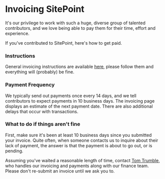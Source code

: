 # Invoicing SitePoint

It's our privilege to work with such a huge, diverse group of talented contributors, and we love being able to pay them for their time, effort and experience.

If you've contributed to SitePoint, here's how to get paid.

### Instructions
General invoicing instructions are available [here](http://www.sitepoint.com/invoicing-sitepoint/), please follow them and everything will (probably) be fine.

### Payment Frequency
We typically send out payments once every 14 days, and we tell contributors to expect payments in 10 business days. The invoicing page displays an estimate of the next payment date. There are also additional delays that occur with transactions.

### What to do if things aren't fine
First, make sure it's been at least 10 business days since you submitted your invoice. Quite often, when someone contacts us to inquire about their lack of payment, the answer is that the payment is about to go out, or is pending.

Assuming you've waited a reasonable length of time, contact [Tom Trumble](mailto:tom.trumble@sitepoint.com), who handles our invoicing and payments along with our finance team. Please don't re-submit an invoice until we ask you to.
